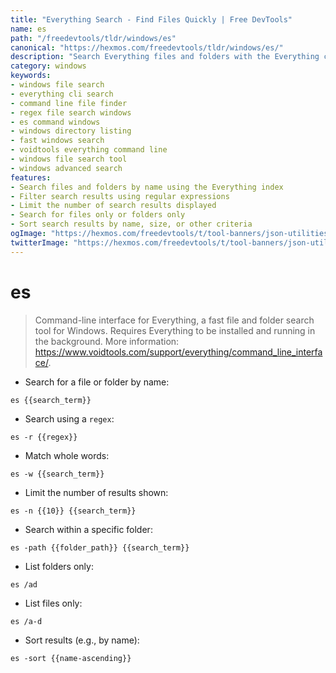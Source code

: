 ```yaml
---
title: "Everything Search - Find Files Quickly | Free DevTools"
name: es
path: "/freedevtools/tldr/windows/es"
canonical: "https://hexmos.com/freedevtools/tldr/windows/es/"
description: "Search Everything files and folders with the Everything command-line interface. Quickly locate files and refine searches using regex. Free online tool, no registration required."
category: windows
keywords:
- windows file search
- everything cli search
- command line file finder
- regex file search windows
- es command windows
- windows directory listing
- fast windows search
- voidtools everything command line
- windows file search tool
- windows advanced search
features:
- Search files and folders by name using the Everything index
- Filter search results using regular expressions
- Limit the number of search results displayed
- Search for files only or folders only
- Sort search results by name, size, or other criteria
ogImage: "https://hexmos.com/freedevtools/t/tool-banners/json-utilities-banner.png"
twitterImage: "https://hexmos.com/freedevtools/t/tool-banners/json-utilities-banner.png"
---
```


# es

> Command-line interface for Everything, a fast file and folder search tool for Windows.
> Requires Everything to be installed and running in the background.
> More information: <https://www.voidtools.com/support/everything/command_line_interface/>.

- Search for a file or folder by name:

`es {{search_term}}`

- Search using a `regex`:

`es -r {{regex}}`

- Match whole words:

`es -w {{search_term}}`

- Limit the number of results shown:

`es -n {{10}} {{search_term}}`

- Search within a specific folder:

`es -path {{folder_path}} {{search_term}}`

- List folders only:

`es /ad`

- List files only:

`es /a-d`

- Sort results (e.g., by name):

`es -sort {{name-ascending}}`
